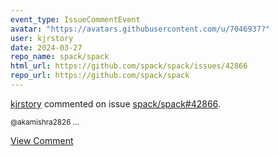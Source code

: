 ```yaml
---
event_type: IssueCommentEvent
avatar: "https://avatars.githubusercontent.com/u/7046937?"
user: kjrstory
date: 2024-03-27
repo_name: spack/spack
html_url: https://github.com/spack/spack/issues/42866
repo_url: https://github.com/spack/spack
---
```


<a href='https://github.com/kjrstory' target='_blank'>kjrstory</a> commented on issue <a href='https://github.com/spack/spack/issues/42866' target='_blank'>spack/spack#42866</a>.

<small>@akamishra2826 ...</small>

<a href='https://github.com/spack/spack/issues/42866' target='_blank'>View Comment</a>